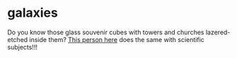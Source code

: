 <!--
  id: 241
  date: 2005-03-02
  modified: 2005-03-02
  slug: galaxies
  type: post
  excerpt: <p>Do you know those glass souvenir cubes with towers and churches lazered-etched inside them? This person here does the same with scientific subjects!!!</p>
  categories: link
  tags: 
  inCv: 
  inPortfolio: 
  dateFrom: 
  dateTo: 
-->

# galaxies

<p>Do you know those glass souvenir cubes with towers and churches lazered-etched inside them? <a href="http://www.bathsheba.com/" target="_blank">This person here</a> does the same with scientific subjects!!!</p>
